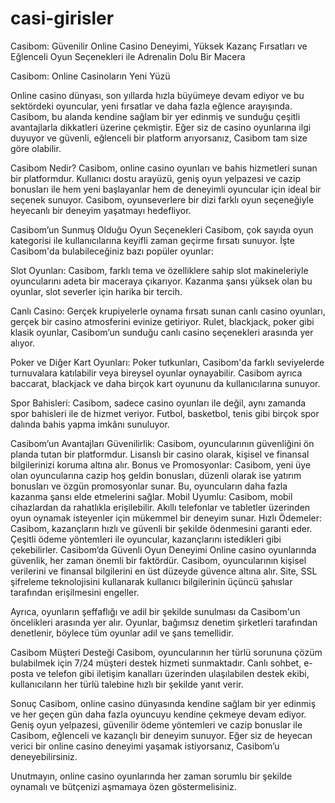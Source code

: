 # casi-girisler
Casibom: Güvenilir Online Casino Deneyimi, Yüksek Kazanç Fırsatları ve Eğlenceli Oyun Seçenekleri ile Adrenalin Dolu Bir Macera

Casibom: Online Casinoların Yeni Yüzü

Online casino dünyası, son yıllarda hızla büyümeye devam ediyor ve bu sektördeki oyuncular, yeni fırsatlar ve daha fazla eğlence arayışında. Casibom, bu alanda kendine sağlam bir yer edinmiş ve sunduğu çeşitli avantajlarla dikkatleri üzerine çekmiştir. Eğer siz de casino oyunlarına ilgi duyuyor ve güvenli, eğlenceli bir platform arıyorsanız, Casibom tam size göre olabilir.

Casibom Nedir?
Casibom, online casino oyunları ve bahis hizmetleri sunan bir platformdur. Kullanıcı dostu arayüzü, geniş oyun yelpazesi ve cazip bonusları ile hem yeni başlayanlar hem de deneyimli oyuncular için ideal bir seçenek sunuyor. Casibom, oyunseverlere bir dizi farklı oyun seçeneğiyle heyecanlı bir deneyim yaşatmayı hedefliyor.

Casibom’un Sunmuş Olduğu Oyun Seçenekleri
Casibom, çok sayıda oyun kategorisi ile kullanıcılarına keyifli zaman geçirme fırsatı sunuyor. İşte Casibom'da bulabileceğiniz bazı popüler oyunlar:

Slot Oyunları: Casibom, farklı tema ve özelliklere sahip slot makineleriyle oyuncularını adeta bir maceraya çıkarıyor. Kazanma şansı yüksek olan bu oyunlar, slot severler için harika bir tercih.

Canlı Casino: Gerçek krupiyelerle oynama fırsatı sunan canlı casino oyunları, gerçek bir casino atmosferini evinize getiriyor. Rulet, blackjack, poker gibi klasik oyunlar, Casibom’un sunduğu canlı casino seçenekleri arasında yer alıyor.

Poker ve Diğer Kart Oyunları: Poker tutkunları, Casibom'da farklı seviyelerde turnuvalara katılabilir veya bireysel oyunlar oynayabilir. Casibom ayrıca baccarat, blackjack ve daha birçok kart oyununu da kullanıcılarına sunuyor.

Spor Bahisleri: Casibom, sadece casino oyunları ile değil, aynı zamanda spor bahisleri ile de hizmet veriyor. Futbol, basketbol, tenis gibi birçok spor dalında bahis yapma imkânı sunuluyor.

Casibom’un Avantajları
Güvenilirlik: Casibom, oyuncularının güvenliğini ön planda tutan bir platformdur. Lisanslı bir casino olarak, kişisel ve finansal bilgilerinizi koruma altına alır.
Bonus ve Promosyonlar: Casibom, yeni üye olan oyuncularına cazip hoş geldin bonusları, düzenli olarak ise yatırım bonusları ve özgün promosyonlar sunar. Bu, oyuncuların daha fazla kazanma şansı elde etmelerini sağlar.
Mobil Uyumlu: Casibom, mobil cihazlardan da rahatlıkla erişilebilir. Akıllı telefonlar ve tabletler üzerinden oyun oynamak isteyenler için mükemmel bir deneyim sunar.
Hızlı Ödemeler: Casibom, kazançların hızlı ve güvenli bir şekilde ödenmesini garanti eder. Çeşitli ödeme yöntemleri ile oyuncular, kazançlarını istedikleri gibi çekebilirler.
Casibom’da Güvenli Oyun Deneyimi
Online casino oyunlarında güvenlik, her zaman önemli bir faktördür. Casibom, oyuncularının kişisel verilerini ve finansal bilgilerini en üst düzeyde güvence altına alır. Site, SSL şifreleme teknolojisini kullanarak kullanıcı bilgilerinin üçüncü şahıslar tarafından erişilmesini engeller.

Ayrıca, oyunların şeffaflığı ve adil bir şekilde sunulması da Casibom'un öncelikleri arasında yer alır. Oyunlar, bağımsız denetim şirketleri tarafından denetlenir, böylece tüm oyunlar adil ve şans temellidir.

Casibom Müşteri Desteği
Casibom, oyuncularının her türlü sorununa çözüm bulabilmek için 7/24 müşteri destek hizmeti sunmaktadır. Canlı sohbet, e-posta ve telefon gibi iletişim kanalları üzerinden ulaşılabilen destek ekibi, kullanıcıların her türlü talebine hızlı bir şekilde yanıt verir.

Sonuç
Casibom, online casino dünyasında kendine sağlam bir yer edinmiş ve her geçen gün daha fazla oyuncuyu kendine çekmeye devam ediyor. Geniş oyun yelpazesi, güvenilir ödeme yöntemleri ve cazip bonuslar ile Casibom, eğlenceli ve kazançlı bir deneyim sunuyor. Eğer siz de heyecan verici bir online casino deneyimi yaşamak istiyorsanız, Casibom’u deneyebilirsiniz.

Unutmayın, online casino oyunlarında her zaman sorumlu bir şekilde oynamalı ve bütçenizi aşmamaya özen göstermelisiniz.
